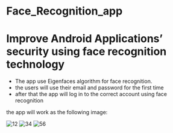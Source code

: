 # Face_Recognition_app
<h1>Improve Android Applications’ security using face recognition technology</h1>
<ul>
  <li> The app use Eigenfaces algorithm for face recognition.  </li>
<li> the users will use their email and password for the first time  </li>
<li> after that the app will log in to the correct account using face recognition </li>

</ul>
<p>the app will work as the following image:</p>

![12](https://user-images.githubusercontent.com/81935518/113748146-d3959a80-9710-11eb-861f-ae89bf648bc9.png)
![34](https://user-images.githubusercontent.com/81935518/113748170-d98b7b80-9710-11eb-8243-2ef67ea08bbd.png)
![56](https://user-images.githubusercontent.com/81935518/113749065-de9cfa80-9711-11eb-8cfc-75d71a04d525.png)
